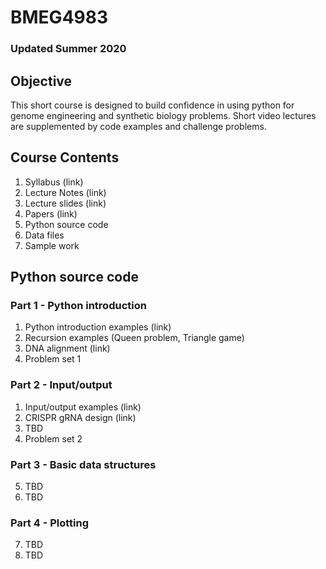# BMEG4983
### Updated Summer 2020
## Objective
This short course is designed to build confidence in using python for genome engineering and synthetic biology problems. Short video lectures are supplemented by code examples and challenge problems. 


## Course Contents
1. Syllabus (link)
2. Lecture Notes (link)
3. Lecture slides (link)
4. Papers (link)
5. Python source code
6. Data files
7. Sample work

## Python source code
### Part 1 - Python introduction
1. Python introduction examples (link)
2. Recursion examples (Queen problem, Triangle game)
3. DNA alignment (link)
4. Problem set 1

### Part 2 - Input/output
1. Input/output examples (link)
2. CRISPR gRNA design (link)
3. TBD
4. Problem set 2

### Part 3 - Basic data structures
5. TBD
6. TBD

### Part 4 - Plotting
7. TBD
8. TBD
